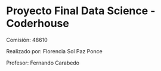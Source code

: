 # Proyecto Final Data Science - Coderhouse
Comisión: 48610

Realizado por: Florencia Sol Paz Ponce

Profesor: Fernando Carabedo
